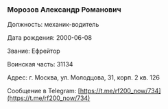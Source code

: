 ### Морозов Александр Романович

Должность: механик-водитель

Дата рождения: 2000-06-08

Звание: Ефрейтор

Воинская часть: 31134

Адрес: г. Москва, ул. Молодцова, 31, корп. 2 кв. 126

Сообщение в Telegram: [https://t.me/rf200_now/734](https://t.me/rf200_now/734)

